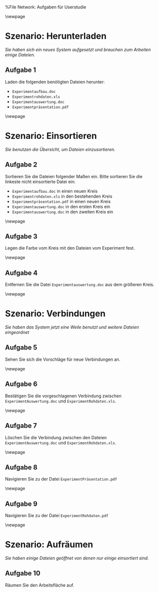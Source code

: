 %File Network: Aufgaben für Userstudie

\newpage

# Szenario: Herunterladen #

_Sie haben sich ein neues System aufgesetzt und brauchen zum Arbeiten einige Dateien._

## Aufgabe 1 ##

Laden die folgenden benötigten Dateien herunter:

- `Experimentaufbau.doc`
- `Experimentrohdaten.xls`
- `Experimentauswertung.doc`
- `Experimentpräsentation.pdf`

\newpage

# Szenario: Einsortieren #

_Sie benutzen die Übersicht, um Dateien einzusortieren._

## Aufgabe 2 ##

Sortieren Sie die Dateien folgender Maßen ein. Bitte sortieren Sie die linkeste nicht einsortierte Datei ein:

- `Experimentaufbau.doc` in einen neuen Kreis
- `Experimentrohdaten.xls` in den bestehenden Kreis
- `Experimentpräsentation.pdf` in einen neuen Kreis
- `Experimentauswertung.doc` in den ersten Kreis ein
- `Experimentauswertung.doc` in den zweiten Kreis ein

\newpage

## Aufgabe 3 ##
Legen die Farbe vom Kreis mit den Dateien vom Experiment fest.

\newpage

## Aufgabe 4 ##

Entfernen Sie die Datei `Experimentauswertung.doc` aus dem größeren Kreis.

\newpage

# Szenario: Verbindungen #

_Sie haben das System jetzt eine Weile benutzt und weitere Dateien eingeordnet_

## Aufgabe 5 ## 

Sehen Sie sich die Vorschläge für neue Verbindungen an.

\newpage

## Aufgabe 6 ##

Bestätigen Sie die vorgeschlagenen Verbindung zwischen `ExperimentAuswertung.doc` und `ExperimentRohdaten.xls`.

\newpage

## Aufgabe 7 ##

Löschen Sie die Verbindung zwischen den Dateien `ExperimentAuswertung.doc` und `ExperimentRohdaten.xls`.

\newpage

## Aufgabe 8 ##

Navigieren Sie zu der Datei `ExperimentPräsentation.pdf`

\newpage


## Aufgabe 9 ##

Navigieren Sie zu der Datei `ExperimentRohdaten.pdf`

\newpage


# Szenario: Aufräumen #

_Sie haben einige Dateien geöffnet von denen nur einige einsortiert sind._

## Aufgabe 10 ##

Räumen Sie den Arbeitsfläche auf.

